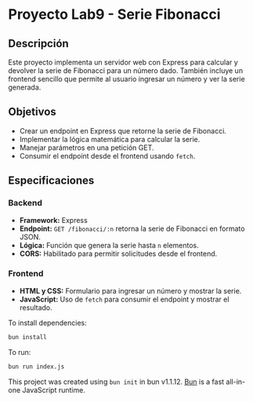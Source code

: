 # Proyecto Lab9 - Serie Fibonacci

## Descripción
Este proyecto implementa un servidor web con Express para calcular y devolver la serie de Fibonacci para un número dado. También incluye un frontend sencillo que permite al usuario ingresar un número y ver la serie generada.

## Objetivos
- Crear un endpoint en Express que retorne la serie de Fibonacci.
- Implementar la lógica matemática para calcular la serie.
- Manejar parámetros en una petición GET.
- Consumir el endpoint desde el frontend usando `fetch`.

## Especificaciones

### Backend
- **Framework:** Express
- **Endpoint:** `GET /fibonacci/:n` retorna la serie de Fibonacci en formato JSON.
- **Lógica:** Función que genera la serie hasta `n` elementos.
- **CORS:** Habilitado para permitir solicitudes desde el frontend.

### Frontend
- **HTML y CSS:** Formulario para ingresar un número y mostrar la serie.
- **JavaScript:** Uso de `fetch` para consumir el endpoint y mostrar el resultado.

To install dependencies:

```bash
bun install
```

To run:

```bash
bun run index.js
```

This project was created using `bun init` in bun v1.1.12. [Bun](https://bun.sh) is a fast all-in-one JavaScript runtime.

